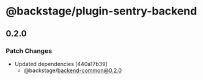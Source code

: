 # @backstage/plugin-sentry-backend

## 0.2.0
### Patch Changes

- Updated dependencies [440a17b39]
  - @backstage/backend-common@0.2.0
